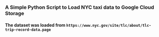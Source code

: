 ### A Simple Python Script to Load NYC taxi data to Google Cloud Storage

#### The dataset was loaded from ```https://www.nyc.gov/site/tlc/about/tlc-trip-record-data.page```
